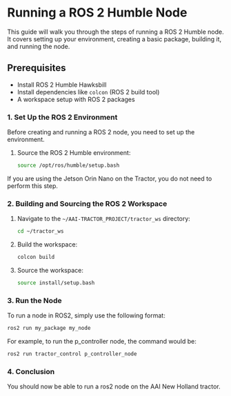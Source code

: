 # Running a ROS 2 Humble Node

This guide will walk you through the steps of running a ROS 2 Humble node. It covers setting up your environment, creating a basic package, building it, and running the node.

## Prerequisites

- Install ROS 2 Humble Hawksbill
- Install dependencies like `colcon` (ROS 2 build tool)
- A workspace setup with ROS 2 packages

### 1. Set Up the ROS 2 Environment

Before creating and running a ROS 2 node, you need to set up the environment.

1. Source the ROS 2 Humble environment:
    ```bash
    source /opt/ros/humble/setup.bash
    ```
If you are using the Jetson Orin Nano on the Tractor, you do not need to perform this step.

### 2. Building and Sourcing the ROS 2 Workspace

1. Navigate to the `~/AAI-TRACTOR_PROJECT/tractor_ws` directory:
    ```bash
    cd ~/tractor_ws
    ```

2. Build the workspace:
    ```bash
    colcon build
    ```

3. Source the workspace:
    ```bash
    source install/setup.bash
    ```

### 3. Run the Node

To run a node in ROS2, simply use the following format:

```bash
ros2 run my_package my_node
```

For example, to run the p_controller node, the command would be:

```bash
ros2 run tractor_control p_controller_node
```

### 4. Conclusion

You should now be able to run a ros2 node on the AAI New Holland tractor.